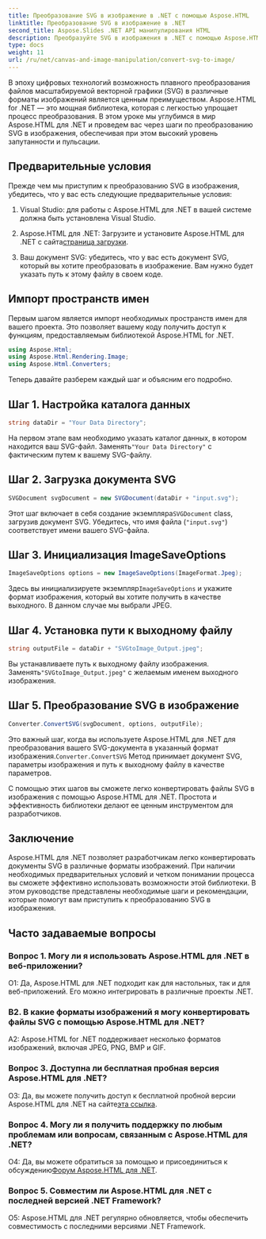 ```yaml
---
title: Преобразование SVG в изображение в .NET с помощью Aspose.HTML
linktitle: Преобразование SVG в изображение в .NET
second_title: Aspose.Slides .NET API манипулирования HTML
description: Преобразуйте SVG в изображения в .NET с помощью Aspose.HTML. Комплексное руководство для разработчиков. Легко преобразуйте документы SVG в форматы JPEG, PNG, BMP и GIF.
type: docs
weight: 11
url: /ru/net/canvas-and-image-manipulation/convert-svg-to-image/
---
```


В эпоху цифровых технологий возможность плавного преобразования файлов масштабируемой векторной графики (SVG) в различные форматы изображений является ценным преимуществом. Aspose.HTML for .NET — это мощная библиотека, которая с легкостью упрощает процесс преобразования. В этом уроке мы углубимся в мир Aspose.HTML для .NET и проведем вас через шаги по преобразованию SVG в изображения, обеспечивая при этом высокий уровень запутанности и пульсации.

## Предварительные условия

Прежде чем мы приступим к преобразованию SVG в изображения, убедитесь, что у вас есть следующие предварительные условия:

1. Visual Studio: для работы с Aspose.HTML для .NET в вашей системе должна быть установлена Visual Studio.

2.  Aspose.HTML для .NET: Загрузите и установите Aspose.HTML для .NET с сайта[страница загрузки](https://releases.aspose.com/html/net/).

3. Ваш документ SVG: убедитесь, что у вас есть документ SVG, который вы хотите преобразовать в изображение. Вам нужно будет указать путь к этому файлу в своем коде.

## Импорт пространств имен


Первым шагом является импорт необходимых пространств имен для вашего проекта. Это позволяет вашему коду получить доступ к функциям, предоставляемым библиотекой Aspose.HTML for .NET.

```csharp
using Aspose.Html;
using Aspose.Html.Rendering.Image;
using Aspose.Html.Converters;
```

Теперь давайте разберем каждый шаг и объясним его подробно.

## Шаг 1. Настройка каталога данных

```csharp
string dataDir = "Your Data Directory";
```

 На первом этапе вам необходимо указать каталог данных, в котором находится ваш SVG-файл. Заменять`"Your Data Directory"` с фактическим путем к вашему SVG-файлу.

## Шаг 2. Загрузка документа SVG

```csharp
SVGDocument svgDocument = new SVGDocument(dataDir + "input.svg");
```

 Этот шаг включает в себя создание экземпляра`SVGDocument` class, загрузив документ SVG. Убедитесь, что имя файла (`"input.svg"`) соответствует имени вашего SVG-файла.

## Шаг 3. Инициализация ImageSaveOptions

```csharp
ImageSaveOptions options = new ImageSaveOptions(ImageFormat.Jpeg);
```

 Здесь вы инициализируете экземпляр`ImageSaveOptions` и укажите формат изображения, который вы хотите получить в качестве выходного. В данном случае мы выбрали JPEG.

## Шаг 4. Установка пути к выходному файлу

```csharp
string outputFile = dataDir + "SVGtoImage_Output.jpeg";
```

 Вы устанавливаете путь к выходному файлу изображения. Заменять`"SVGtoImage_Output.jpeg"` с желаемым именем выходного изображения.

## Шаг 5. Преобразование SVG в изображение

```csharp
Converter.ConvertSVG(svgDocument, options, outputFile);
```

Это важный шаг, когда вы используете Aspose.HTML для .NET для преобразования вашего SVG-документа в указанный формат изображения.`Converter.ConvertSVG` Метод принимает документ SVG, параметры изображения и путь к выходному файлу в качестве параметров.

С помощью этих шагов вы сможете легко конвертировать файлы SVG в изображения с помощью Aspose.HTML для .NET. Простота и эффективность библиотеки делают ее ценным инструментом для разработчиков.

## Заключение

Aspose.HTML для .NET позволяет разработчикам легко конвертировать документы SVG в различные форматы изображений. При наличии необходимых предварительных условий и четком понимании процесса вы сможете эффективно использовать возможности этой библиотеки. В этом руководстве представлены необходимые шаги и рекомендации, которые помогут вам приступить к преобразованию SVG в изображения.

## Часто задаваемые вопросы

### Вопрос 1. Могу ли я использовать Aspose.HTML для .NET в веб-приложении?

О1: Да, Aspose.HTML для .NET подходит как для настольных, так и для веб-приложений. Его можно интегрировать в различные проекты .NET.

### В2. В какие форматы изображений я могу конвертировать файлы SVG с помощью Aspose.HTML для .NET?

A2: Aspose.HTML for .NET поддерживает несколько форматов изображений, включая JPEG, PNG, BMP и GIF.

### Вопрос 3. Доступна ли бесплатная пробная версия Aspose.HTML для .NET?

 О3: Да, вы можете получить доступ к бесплатной пробной версии Aspose.HTML для .NET на сайте[эта ссылка](https://releases.aspose.com/).

### Вопрос 4. Могу ли я получить поддержку по любым проблемам или вопросам, связанным с Aspose.HTML для .NET?

 О4: Да, вы можете обратиться за помощью и присоединиться к обсуждению[Форум Aspose.HTML для .NET](https://forum.aspose.com/).

### Вопрос 5. Совместим ли Aspose.HTML для .NET с последней версией .NET Framework?

О5: Aspose.HTML для .NET регулярно обновляется, чтобы обеспечить совместимость с последними версиями .NET Framework.